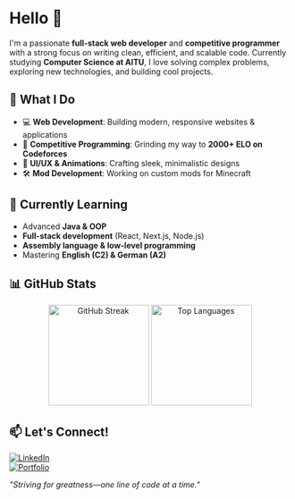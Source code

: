 # Hello 👋  

I'm a passionate **full-stack web developer** and **competitive programmer** with a strong focus on writing clean, efficient, and scalable code. Currently studying **Computer Science at AITU**, I love solving complex problems, exploring new technologies, and building cool projects.  

## 🚀 What I Do  
- 💻 **Web Development**: Building modern, responsive websites & applications  
- 🎯 **Competitive Programming**: Grinding my way to **2000+ ELO on Codeforces**  
- 🎨 **UI/UX & Animations**: Crafting sleek, minimalistic designs  
- 🛠️ **Mod Development**: Working on custom mods for Minecraft  

## 🌱 Currently Learning  
- Advanced **Java & OOP**  
- **Full-stack development** (React, Next.js, Node.js)  
- **Assembly language & low-level programming**  
- Mastering **English (C2) & German (A2)**  

## 📊 GitHub Stats  
<div align="center">
  <img height="180em" src="https://github-readme-streak-stats.herokuapp.com/?user=NurdauletSovetkhan&theme=radical" alt="GitHub Streak" />
  <img height="180em" src="https://github-readme-stats.vercel.app/api/top-langs/?username=NurdauletSovetkhan&layout=compact&theme=radical" alt="Top Languages" />
</div>

## 📫 Let's Connect!  
[![LinkedIn](https://img.shields.io/badge/-LinkedIn-0A66C2?style=flat&logo=linkedin&logoColor=white)](https://www.linkedin.com/in/nurdaulet-sovetkhan-946701296/)  
[![Portfolio](https://img.shields.io/badge/-Portfolio-000?style=flat&logo=react&logoColor=white)](https://sovetkhan.kz)  

_"Striving for greatness—one line of code at a time."_
